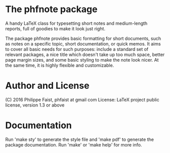 # The phfnote package

A handy LaTeX class for typesetting short notes and medium-length reports, full
of goodies to make it look just right.

The package phfnote provides basic formatting for short documents, such as notes
on a specific topic, short documentation, or quick memos. It aims to cover all
basic needs for such purposes: include a standard set of relevant packages, a
nice title which doesn't take up too much space, better page margin sizes, and
some basic styling to make the note look nicer. At the same time, it is highly
flexible and customizable.

# Author and License

(C) 2016 Philippe Faist, phfaist at gmail com
License: LaTeX project public license, version 1.3 or above

# Documentation

Run 'make sty' to generate the style file and 'make pdf' to generate the package
documentation. Run 'make' or 'make help' for more info.

